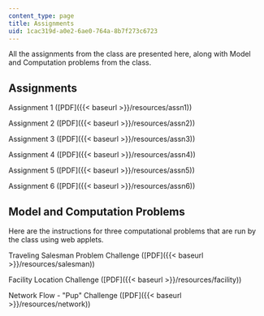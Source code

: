 ```yaml
---
content_type: page
title: Assignments
uid: 1cac319d-a0e2-6ae0-764a-8b7f273c6723
---
```


All the assignments from the class are presented here, along with Model and Computation problems from the class.

Assignments
-----------

Assignment 1 ([PDF]({{< baseurl >}}/resources/assn1))

Assignment 2 ([PDF]({{< baseurl >}}/resources/assn2))

Assignment 3 ([PDF]({{< baseurl >}}/resources/assn3))

Assignment 4 ([PDF]({{< baseurl >}}/resources/assn4))

Assignment 5 ([PDF]({{< baseurl >}}/resources/assn5))

Assignment 6 ([PDF]({{< baseurl >}}/resources/assn6))

Model and Computation Problems
------------------------------

Here are the instructions for three computational problems that are run by the class using web applets.

Traveling Salesman Problem Challenge ([PDF]({{< baseurl >}}/resources/salesman))

Facility Location Challenge ([PDF]({{< baseurl >}}/resources/facility))

Network Flow - "Pup" Challenge ([PDF]({{< baseurl >}}/resources/network))